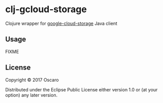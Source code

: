 # clj-gcloud-storage

Clojure wrapper for [google-cloud-storage] Java client

## Usage

FIXME

## License

Copyright © 2017 Oscaro

Distributed under the Eclipse Public License either version 1.0 or (at
your option) any later version.

[google-cloud-storage]: https://github.com/GoogleCloudPlatform/google-cloud-java/tree/master/google-cloud-storage
